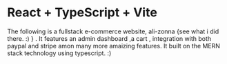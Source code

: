 # React + TypeScript + Vite

The following is a fullstack e-commerce website, ali-zonna {see what i did there. :) } .
It features an admin dashboard ,a cart , integration with both paypal and stripe amon many more amaizing features.
It built on the MERN stack technology using typescript.
:) 
